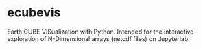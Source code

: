 # ecubevis

Earth CUBE VISualization with Python. Intended for the interactive exploration of N-Dimensional arrays (netcdf files) on Jupyterlab.
